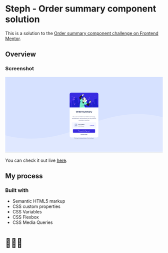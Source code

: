 # Steph - Order summary component solution

This is a solution to the [Order summary component challenge on Frontend Mentor](https://www.frontendmentor.io/challenges/order-summary-component-QlPmajDUj). 


## Overview

### Screenshot

![](./assets/images/screenshot.PNG)

You can check it out live [here](https://xstephx.github.io/order-summary-component-challenge/).

## My process

### Built with

- Semantic HTML5 markup
- CSS custom properties
- CSS Variables
- CSS Flexbox
- CSS Media Queries


# 🚀🚀🚀




